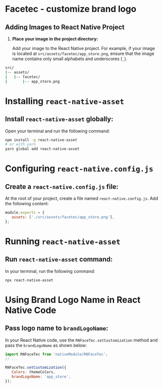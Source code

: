 # Facetec - customize brand logo

## Adding Images to React Native Project

1. **Place your image in the project directory:**

   Add your image to the React Native project. For example, if your image is located at `src/assets/facetec/app_store.png`, ensure that the image name contains only small alphabets and underscores (`_`).

```bash
src/
|-- assets/
|   |-- facetec/
|       |-- app_store.png


```

# Installing `react-native-asset`

## Install `react-native-asset` globally:

Open your terminal and run the following command:

```bash
npm install -g react-native-asset
# or with yarn
yarn global add react-native-asset

```
# Configuring `react-native.config.js`

## Create a `react-native.config.js` file:

At the root of your project, create a file named `react-native.config.js`. Add the following content:

```javascript
module.exports = {
   assets: ['./src/assets/facetec/app_store.png'],
};

```

# Running `react-native-asset`

## Run `react-native-asset` command:

In your terminal, run the following command:

```bash
npx react-native-asset

```

# Using Brand Logo Name in React Native Code

## Pass logo name to `brandLogoName`:

In your React Native code, use the `RNFaceTec.setCustomization` method and pass the `brandLogoName` as shown below:

```javascript
import RNFaceTec from 'nativeModule/RNFaceTec';
// ...

RNFaceTec.setCustomization({
   Colors: themeColors,
   brandLogoName: 'app_store',
});


```
